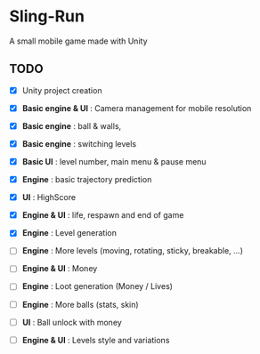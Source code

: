 # Sling-Run

A small mobile game made with Unity

## TODO

* [x] Unity project creation
* [x] **Basic engine & UI** : Camera management for mobile resolution
* [x] **Basic engine** : ball & walls, 
* [x] **Basic engine** : switching levels
* [x] **Basic UI** : level number, main menu & pause menu
* [x] **Engine** : basic trajectory prediction
* [x] **UI** : HighScore
* [x] **Engine & UI** : life, respawn and end of game
* [x] **Engine** : Level generation
* [ ] **Engine** : More levels (moving, rotating, sticky, breakable, ...)
* [ ] **Engine & UI** : Money
* [ ] **Engine** : Loot generation (Money / Lives)
* [ ] **Engine** : More balls (stats, skin)
* [ ] **UI** : Ball unlock with money
* [ ] **Engine & UI** : Levels style and variations

